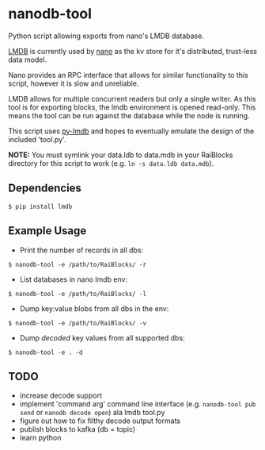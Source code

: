 # nanodb-tool
Python script allowing exports from nano's LMDB database.

[LMDB](http://www.lmdb.tech/doc/) is currently used by [nano](https://github.com/nanocurrency/raiblocks) as the kv store for it's distributed, trust-less data model.

Nano provides an RPC interface that allows for similar functionality to this script, however it is slow and unreliable.

LMDB allows for multiple concurrent readers but only a single writer. As this tool is for exporting blocks, the lmdb environment is opened read-only. This means the tool can be run against the database while the node is running.

This script uses [py-lmdb](https://github.com/dw/py-lmdb) and hopes to eventually emulate the design of the included 'tool.py'.

**NOTE:** You must symlink your data.ldb to data.mdb in your RaiBlocks directory for this script to work (e.g. `ln -s data.ldb data.mdb`).

## Dependencies

```
$ pip install lmdb
```

## Example Usage

* Print the number of records in all dbs:
```
$ nanodb-tool -e /path/to/RaiBlocks/ -r
```

* List databases in nano lmdb env:
```
$ nanodb-tool -e /path/to/RaiBlocks/ -l
```

* Dump key:value blobs from all dbs in the env:
```
$ nanodb-tool -e /path/to/RaiBlocks/ -v
```

* Dump *decoded* key values from all supported dbs:
```
$ nanodb-tool -e . -d
```

## TODO

 * increase decode support
 * implement 'command arg' command line interface (e.g. `nanodb-tool pub send` or `nanodb decode open`) ala lmdb tool.py
 * figure out how to fix filthy decode output formats
 * publish blocks to kafka (db = topic)
 * learn python


